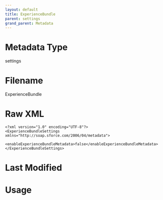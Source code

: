 ```yaml
---
layout: default
title: ExperienceBundle
parent: settings
grand_parent: Metadata
---
```

# Metadata Type
settings


# Filename 
ExperienceBundle


# Raw XML
```
<?xml version="1.0" encoding="UTF-8"?>
<ExperienceBundleSettings xmlns="http://soap.sforce.com/2006/04/metadata">
    <enableExperienceBundleMetadata>false</enableExperienceBundleMetadata>
</ExperienceBundleSettings>
```


# Last Modified


# Usage
